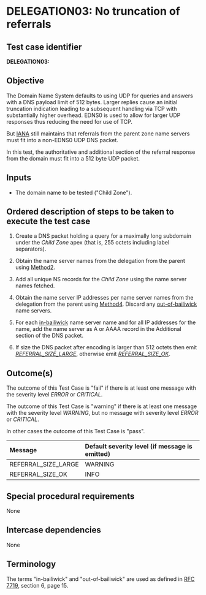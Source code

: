 # DELEGATION03: No truncation of referrals

## Test case identifier

**DELEGATION03:**

## Objective

The Domain Name System defaults to using UDP for queries and answers with a
DNS payload limit of 512 bytes. Larger replies cause an initial truncation
indication leading to a subsequent handling via TCP with substantially
higher overhead. EDNS0 is used to allow for larger UDP responses thus
reducing the need for use of TCP.

But [IANA] still
maintains that referrals from the parent zone name servers must fit into
a non-EDNS0 UDP DNS packet.

In this test, the authoritative and additional section of the referral
response from the domain must fit into a 512 byte UDP packet.

## Inputs

* The domain name to be tested ("Child Zone").

## Ordered description of steps to be taken to execute the test case

1. Create a DNS packet holding a query for a maximally long subdomain
   under the *Child Zone* apex (that is, 255 octets including label 
   separators).

2. Obtain the name server names from the delegation from the parent 
   using [Method2].

3. Add all unique NS records for the *Child Zone* using the name server
   names fetched.

4. Obtain the name server IP addresses per name server names from 
   the delegation from the parent using [Method4]. Discard any
   [out-of-bailiwick] name servers.

5. For each [in-bailiwick] name server name and for all IP addresses 
   for the name, add the name server as A or AAAA record in the
   Additional section of the DNS packet.

6. If size the DNS packet after encoding is larger than 512 octets 
   then emit *[REFERRAL_SIZE_LARGE]*, otherwise emit 
   *[REFERRAL_SIZE_OK]*.

## Outcome(s)

The outcome of this Test Case is "fail" if there is at least one message
with the severity level *ERROR* or *CRITICAL*.

The outcome of this Test Case is "warning" if there is at least one message
with the severity level *WARNING*, but no message with severity level
*ERROR* or *CRITICAL*.

In other cases the outcome of this Test Case is "pass".

Message                           | Default severity level (if message is emitted)
:---------------------------------|:-----------------------------------
REFERRAL_SIZE_LARGE               | WARNING
REFERRAL_SIZE_OK                  | INFO


## Special procedural requirements

None

## Intercase dependencies

None

## Terminology

The terms "in-bailiwick" and "out-of-bailiwick" are used as defined
in [RFC 7719], section 6, page 15.


[RFC 7719]: https://tools.ietf.org/html/rfc7719

[IANA]: https://www.iana.org/help/nameserver-requirements

[in-bailiwick]:     #terminology

[out-of-bailiwick]: #terminology

[Method2]: #method-2-delegation-name-servers

[Method4]: #method-4-delegation-name-server-addresses

[REFERRAL_SIZE_LARGE]: #outcomes

[REFERRAL_SIZE_OK]: #outcomes


